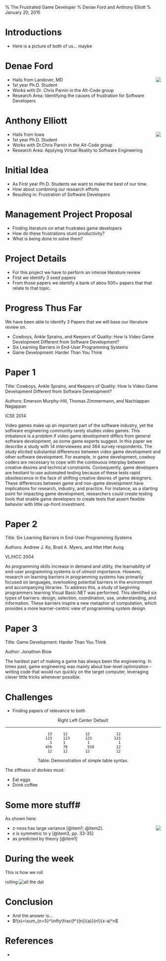 % The Frustrated Game Developer
% Denae Ford and Anthony Elliott
% January 20, 2015

# Introductions

- Here is a picture of both of us... maybe 

# Denae Ford

<img align=right src="../img/denaeprofile.png">

- Hails from Landover, MD
- 1st year Ph.D. Student
- Works with Dr. Chris Parnin in the Alt-Code group
- Research Area: Identifying the causes of frustration for Software Developers

# Anthony Elliott
<img align=right src="http://www.gravatar.com/avatar/76a3c56f9b61ae2344d8787b85730368.png">

- Hails from Iowa
- 1st year Ph.D. Student
- Works with Dr.Chris Parnin in the Alt-Code group
- Research Area: Applying Virtual Reality to Software Engineering

# Initial Idea

- As First year Ph.D. Students we want to make the best of our time.
- How about combining our research efforts
- Resulting in: Frustration of Software Developers

# Management Project Proposal 

- Finding literature on what frustrates game developers
- How do these frustrations stunt productivity?
- What is being done to solve them?

# Project Details

- For this project we have to perform an intense literature review
- First we identify 3 seed papers
- From those papers we identify a bank of abou 500+ papers that that relate to that topic.

# Progress Thus Far

 We have been able to identify 3 Papers that we will base our literature review on. 

- Cowboys, Ankle Sprains, and Keepers of Quality: How Is Video Game Development Different from Software Development?
- Six Learning Barriers in End-User Programming Systems
- Game Development: Harder Than You Think

# Paper 1
Title: Cowboys, Ankle Sprains, and Keepers of Quality: How Is Video Game Development Different from Software Development?

Authors: Emerson Murphy-Hill, Thomas Zimmermann, and Nachiappan Nagappan

ICSE 2014

Video games make up an important part of the software industry, yet the software engineering community rarely studies video games. This imbalance is a problem if video game development differs from general software development, as some game experts suggest. In this paper we describe a study with 14 interviewees and 364 survey respondents. The study elicited substantial differences between video game development and other software development. For example, in game development, cowboy coders are necessary to cope with the continuous interplay between creative desires and technical constraints. Consequently, game developers are hesitant to use automated testing because of these tests rapid obsolescence in the face of shifting creative desires of game designers. These differences between game and non-game development have implications for research, industry, and practice. For instance, as a starting point for impacting game development, researchers could create testing tools that enable game developers to create tests that assert flexible behavior with little up-front investment.

# Paper 2
Title: Six Learning Barriers in End-User Programming Systems

Authors: Andrew J. Ko, Brad A. Myers, and Htet Htet Aung

VL/HCC 2004

As programming skills increase in demand and utility, the learnability of end-user programming systems is of utmost importance. However, research on learning barriers in programming systems has primarily focused on languages, overlooking potential barriers in the environment and accompanying libraries. To address this, a study of beginning programmers learning Visual Basic.NET was performed. This identified six types of barriers: design, selection, coordination, use, understanding, and information. These barriers inspire a new metaphor of computation, which provides a more learner-centric view of programming system design


# Paper 3
Title: Game Development: Harder Than You Think

Author: Jonathon Blow

The hardest part of making a game has always been the engineering. In times past, game engineering was mainly about low-level optimization - writing code that would run quickly on the target computer, leveraging clever little tricks whenever possible.

# Challenges
 - Finding papers of relevance to both 

<center>

  Right     Left     Center     Default
-------     ------ ----------   -------
     13     12        12            12
    123     123       123          123
      1     1          1             1
    456     78         910          12
	 12     12        12            12
	
Table:  Demonstration of simple table syntax.

</center>

The ziffness of dorkies must:

- Eat eggs
- Drink coffee


# Some more stuff#

As shown here:

<img align=right src="../img/plot/plot1.png">

- z-ness has large variance [@item1; @item2].
- x is symmetric to y  [@item3, pp. 33-35]
- as predicted by theory [@item1]


# During the week

This is how we roll

rolling ![all the dat](../img/dot/dot1.png)

# Conclusion

- And the answer is...
- $f(x)=\sum_{n=5}^\infty\frac{f^{(n)}(a)}{n!}(x-a)^n$

# References
 -
